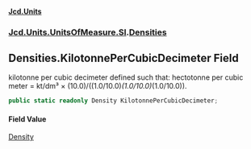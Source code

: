 #### [Jcd.Units](index.md 'index')
### [Jcd.Units.UnitsOfMeasure.SI](Jcd.Units.UnitsOfMeasure.SI.md 'Jcd.Units.UnitsOfMeasure.SI').[Densities](Densities.md 'Jcd.Units.UnitsOfMeasure.SI.Densities')

## Densities.KilotonnePerCubicDecimeter Field

kilotonne per cubic decimeter defined such that: hectotonne per cubic meter = kt/dm³ ×
(10.0)/((1.0/10.0)*(1.0/10.0)*(1.0/10.0)).

```csharp
public static readonly Density KilotonnePerCubicDecimeter;
```

#### Field Value
[Density](Density.md 'Jcd.Units.UnitTypes.Density')